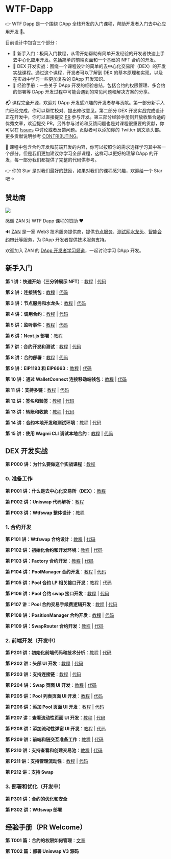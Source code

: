 # WTF-Dapp

👉 WTF Dapp 是一个围绕 DApp 全栈开发的入门课程，帮助开发者入门去中心应用开发 🚀。

目前设计中包含三个部分：

- 🐝 新手入门：极简入门教程，从零开始帮助有简单开发经验的开发者快速上手去中心化应用开发。包括简单的前端页面和一个基础的 NFT 合约的开发。
- 🏃 DEX 开发实战：围绕一个课程设计的简单的去中心化交易所（DEX）的开发实战课程。通过这个课程，开发者可以了解到 DEX 的基本原理和实现，以及在实战中学习一些更加复杂的 DApp 开发知识。
- 📝 经验手册：一些关于 DApp 开发的经验总结，包括合约的权限管理、多合约的部署等 DApp 开发过程中可能会遇到的常见问题和解决方案的分享。

📬 课程完全开源，欢迎对 DApp 开发感兴趣的开发者参与贡献。第一部分新手入门已经完成，你可以帮忙校对、提出修改意见。第二部分 DEX 开发实战完成设计正在开发中，你可以直接提交 [PR](https://github.com/WTFAcademy/WTF-Dapp/pulls) 参与开发。第三部分经验手册则开放收集合适的优秀文章，欢迎提交 PR。另外参与讨论和反馈问题也是对课程很重要的贡献，你可以在 [Issues](https://github.com/WTFAcademy/WTF-Dapp/issues) 中讨论或者反馈问题。贡献者可以添加你的 Twitter 到文章头部。更多贡献说明参考 [CONTRIBUTING](./CONTRIBUTING.md)。

📔 课程中包含合约开发和前端开发的内容，你可以按照你的需求选择学习其中某一个部分。但是我们更加建议你学习全部课程，这样可以更好的理解 DApp 的开发，每一部分我们都提供了完整的代码供参考。

👉 你的 Star 是对我们最好的鼓励，如果对我们的课程感兴趣，欢迎给一个 Star 吧 ⭐

## 赞助商

<a href="https://zan.top?chInfo=wtf"><image src="https://mdn.alipayobjects.com/huamei_hsbbrh/afts/img/A*ybcRSrUPqhsAAAAAAAAAAAAADiOMAQ/original" /></a>

感谢 ZAN 对 WTF Dapp 课程的赞助 ❤️

🔊 [ZAN](https://zan.top?chInfo=wtf) 是一家 Web3 技术服务提供商，提供[节点服务](https://zan.top/home/node-service?chInfo=wtf)、[测试网水龙头](https://zan.top/faucet?chInfo=wtf)、[智能合约审计](https://zan.top/home/ai-scan?chInfo=wtf)等服务，为 DApp 开发者提供技术服务支持。

欢迎加入 ZAN 的 [DApp 开发者学习频道](https://discord.gg/nAGcVn5wFh)，一起讨论学习 DApp 开发。

## 新手入门

**第 1 讲：快速开始（三分钟展示 NFT）**：[教程](./01_QuickStart/readme.md) | [代码](./01_QuickStart/web3.tsx)

**第 2 讲：连接钱包**：[教程](./02_ConnectWallet/readme.md) | [代码](./02_ConnectWallet/web3.tsx)

**第 3 讲：节点服务和水龙头**：[教程](./03_NodeService/readme.md) | [代码](./03_NodeService/web3.tsx)

**第 4 讲：调用合约**：[教程](./04_CallContract/readme.md) | [代码](./04_CallContract/web3.tsx)

**第 5 讲：监听事件**：[教程](./05_Events/readme.md) | [代码](./05_Events/web3.tsx)

**第 6 讲：Next.js 部署**：[教程](./06_NextJS/readme.md)

**第 7 讲：合约开发和测试**：[教程](./07_ContractDev/readme.md) | [代码](./07_ContractDev/MyToken.sol)

**第 8 讲：合约部署**：[教程](./08_ContractDeploy/readme.md) | [代码](./08_ContractDeploy/demo/dapp.tsx)

**第 9 讲：EIP1193 和 EIP6963**：[教程](./09_EIP1193/readme.md) | [代码](./09_EIP1193/web3.tsx)

**第 10 讲：通过 WalletConnect 连接移动端钱包**：[教程](./10_WalletConnect/readme.md) | [代码](./10_WalletConnect/web3.tsx)

**第 11 讲：支持多链**：[教程](./11_MultipleChain/readme.md) | [代码](./11_MultipleChain/web3.tsx)

**第 12 讲：签名和验签**：[教程](./12_Signature/readme.md) | [代码](./demo/pages/sign/index.tsx)

**第 13 讲：转账和收款**：[教程](./13_Payment/readme.md) | [代码](./demo/pages/transaction/index.tsx)

**第 14 讲：合约本地开发和测试环境**：[教程](./14_LocalDev/readme.md) | [代码](./demo-contract)

**第 15 讲：使用 Wagmi CLI 调试本地合约**：[教程](./15_WagmiCli/readme.md) | [代码](./demo/wagmi.config.ts)

## DEX 开发实战

**第 P000 讲：为什么要做这个实战课程**：[教程](./P000_WhyDEX/readme.md)

### 0. 准备工作

**第 P001 讲：什么是去中心化交易所（DEX）**：[教程](./P001_WhatIsDEX/readme.md)

**第 P002 讲：Uniswap 代码解析**：[教程](./P002_WhatIsUniswap/readme.md)

**第 P003 讲：Wtfswap 整体设计**：[教程](./P003_OverallDesign/readme.md)

### 1. 合约开发

**第 P101 讲：Wtfswap 合约设计**：[教程](./P101_ContractsDesign/readme.md) | [代码](./demo-contract/contracts/wtfswap/interfaces/)

**第 P102 讲：初始化合约和开发环境**：[教程](./P102_InitContracts/readme.md) | [代码](./P102_InitContracts/code/)

**第 P103 讲：Factory 合约开发**：[教程](./P103_Factory/readme.md) | [代码](./demo-contract/contracts/wtfswap/Factory.sol)

**第 P104 讲：PoolManager 合约开发**：[教程](./P104_PoolManager/readme.md) | [代码](./demo-contract/contracts/wtfswap/PoolManager.sol)

**第 P105 讲：Pool 合约 LP 相关接口开发**：[教程](./P105_PoolLP/readme.md) | [代码](./demo-contract/contracts/wtfswap/Pool.sol)

**第 P106 讲：Pool 合约 swap 接口开发**：[教程](./P106_PoolSwap/readme.md) | [代码](./demo-contract/contracts/wtfswap/Pool.sol)

**第 P107 讲：Pool 合约交易手续费逻辑开发**：[教程](./P107_PoolFee/readme.md) | [代码](./demo-contract/contracts/wtfswap/Pool.sol)

**第 P108 讲：PositionManager 合约开发**：[教程](./P108_PositionManager/readme.md) | [代码](./demo-contract/contracts/wtfswap/PositionManager.sol)

**第 P109 讲：SwapRouter 合约开发**：[教程](./P109_SwapRouter/readme.md) | [代码](./demo-contract/contracts/wtfswap/SwapRouter.sol)

### 2. 前端开发（开发中）

**第 P201 讲：初始化前端代码和技术分析**：[教程](./P201_InitFrontend/readme.md) | [代码](./P201_InitFrontend/code/)

**第 P202 讲：头部 UI 开发**：[教程](./P202_HeadUI/readme.md) | [代码](./P202_HeadUI/code/)

**第 P203 讲：支持连接链**：[教程](./P203_Connect/) | [代码](./P203_Connect/code/)

**第 P204 讲：Swap 页面 UI 开发**：[教程](./P204_SwapUI/) | [代码](./P204_SwapUI/code/)

**第 P205 讲：Pool 列表页面 UI 开发**：[教程](./P205_PoolListUI/readme.md) | [代码](./P205_PoolListUI/code/pool.tsx)

**第 P206 讲：添加 Pool 页面 UI 开发**：[教程](./P206_AddPoolUI/readme.md) | [代码](./demo/components/AddPoolModal/index.tsx)

**第 P207 讲：查看流动性页面 UI 开发**：[教程](./P207_PositionList/readme.md) | [代码](./P207_PositionList/code/)

**第 P208 讲：添加流动性弹窗 UI 开发**：[教程](./P208_AddPositionUI/readme.md) | [代码](./demo/components/AddPositionModal/index.tsx)

**第 P209 讲：前端和链交互准备工作**：[教程](./P209_DebugWithChain/readme.md) | [代码](./demo/pages/wtfswap/debug.tsx)

**第 P210 讲：支持查看和创建交易池**：[教程](./P210_DebugPool/readme.md) | [代码](./demo/pages/wtfswap/pool.tsx)

**第 P211 讲：支持管理流动性**：[教程](./P211_DebugPosition/readme.md) | [代码](./demo/pages/wtfswap/position.tsx)

**第 P212 讲：支持 Swap**

### 3. 部署和优化（开发中）

**第 P301 讲：合约的优化和安全**

**第 P302 讲：Wtfswap 部署**

## 经验手册（PR Welcome）

**第 T001 篇：合约的权限如何管理**：[文章](./T001_ContractAuth/readme.md)

**第 T002 篇：部署 Uniswap V3 源码**
